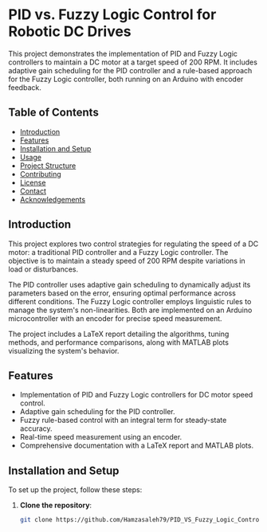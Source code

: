 # PID vs. Fuzzy Logic Control for Robotic DC Drives

This project demonstrates the implementation of PID and Fuzzy Logic controllers to maintain a DC motor at a target speed of 200 RPM. It includes adaptive gain scheduling for the PID controller and a rule-based approach for the Fuzzy Logic controller, both running on an Arduino with encoder feedback.

## Table of Contents

- [Introduction](#introduction)
- [Features](#features)
- [Installation and Setup](#installation-and-setup)
- [Usage](#usage)
- [Project Structure](#project-structure)
- [Contributing](#contributing)
- [License](#license)
- [Contact](#contact)
- [Acknowledgements](#acknowledgements)

## Introduction

This project explores two control strategies for regulating the speed of a DC motor: a traditional PID controller and a Fuzzy Logic controller. The objective is to maintain a steady speed of 200 RPM despite variations in load or disturbances.

The PID controller uses adaptive gain scheduling to dynamically adjust its parameters based on the error, ensuring optimal performance across different conditions. The Fuzzy Logic controller employs linguistic rules to manage the system's non-linearities. Both are implemented on an Arduino microcontroller with an encoder for precise speed measurement.

The project includes a LaTeX report detailing the algorithms, tuning methods, and performance comparisons, along with MATLAB plots visualizing the system's behavior.

## Features

- Implementation of PID and Fuzzy Logic controllers for DC motor speed control.
- Adaptive gain scheduling for the PID controller.
- Fuzzy rule-based control with an integral term for steady-state accuracy.
- Real-time speed measurement using an encoder.
- Comprehensive documentation with a LaTeX report and MATLAB plots.

## Installation and Setup

To set up the project, follow these steps:

1. **Clone the repository**:
   ```bash
   git clone https://github.com/Hamzasaleh79/PID_VS_Fuzzy_Logic_Control_for_Robotic_DC_Drives.git
